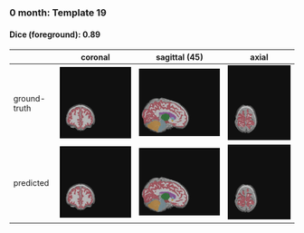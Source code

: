 ### 0 month: Template 19
#### Dice (foreground): 0.89

|             | coronal     | sagittal (45) | axial
| ----------- | ----------- | ---- | --- 
| ground-truth      | ![](../../../../img/Task510/0mo/template_19/coronal/ground_truth.jpg)        | ![](../../../../img/Task510/0mo/template_19/sagittal/ground_truth.jpg) | ![](../../../../img/Task510/0mo/template_19/axial/ground_truth.jpg)
| predicted   | ![](../../../../img/Task510/0mo/template_19/coronal/inferred.jpg)        | ![](../../../../img/Task510/0mo/template_19/sagittal/inferred.jpg) | ![](../../../../img/Task510/0mo/template_19/axial/inferred.jpg)
